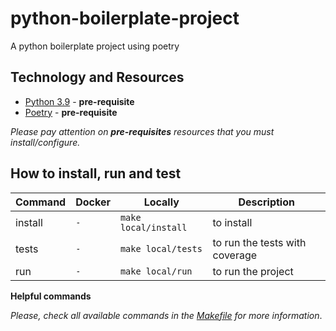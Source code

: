 # python-boilerplate-project

A python boilerplate project using poetry

## Technology and Resources

- [Python 3.9](https://www.python.org/downloads/release/python-390/) - **pre-requisite**
- [Poetry](https://python-poetry.org/) - **pre-requisite**

*Please pay attention on **pre-requisites** resources that you must install/configure.*

## How to install, run and test

Command | Docker | Locally | Description
---- | ------- | ------- | -------
install | `-` | `make local/install` | to install
tests | `-` | `make local/tests` | to run the tests with coverage
run | `-` | `make local/run` | to run the project

**Helpful commands**

*Please, check all available commands in the [Makefile](Makefile) for more information*.
